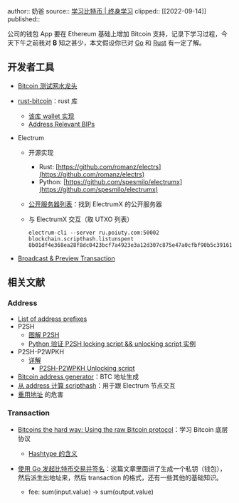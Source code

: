 author:: 奶爸
source:: [学习比特币 | 终身学习](https://lifelonglearni.ng/learn-bitcoin)
clipped:: [[2022-09-14]]
published:: 


公司的钱包 App 要在 Ethereum 基础上增加 Bitcoin 支持，记录下学习过程，今天下午之前我对 **₿** 知之甚少，本文假设你已对 [Go](https://lifelonglearni.ng/tags/Go/) 和 [Rust](https://lifelonglearni.ng/tags/Rust/) 有一定了解。

## 开发者工具[](#开发者工具)

-   [Bitcoin 测试网水龙头](https://bitcoinfaucet.uo1.net/)
    
-   [rust-bitcoin](https://docs.rs/bitcoin)：rust 库
    
    -   [该库 wallet 实现](https://github.com/rust-bitcoin/rust-wallet)
    -   [Address Relevant BIPs](https://docs.rs/bitcoin/0.29.1/bitcoin/util/address/struct.Address.html#relevant-bips)
-   Electrum
    
    -   开源实现
        
        -   Rust: [https://github.com/romanz/electrs](https://github.com/romanz/electrs)
        -   Python: [https://github.com/spesmilo/electrumx](https://github.com/spesmilo/electrumx)
    -   [公开服务器列表](https://1209k.com/bitcoin-eye/ele.php)：找到 ElectrumX 的公开服务器
        
    -   与 ElectrumX 交互（取 UTXO 列表）
        
        ```
        electrum-cli --server ru.poiuty.com:50002 blockchain.scripthash.listunspent 8b01df4e368ea28f8dc0423bcf7a4923e3a12d307c875e47a0cfbf90b5c39161
        ```
        
-   [Broadcast & Preview Transaction](https://tbtc.bitaps.com/broadcast)
    

## 相关文献[](#相关文献)

### Address[](#Address)

-   [List of address prefixes](https://en.bitcoin.it/wiki/List_of_address_prefixes)
-   P2SH
    -   [图解 P2SH](https://learnmeabitcoin.com/technical/p2sh)
    -   [Python 验证 P2SH locking script && unlocking script 实例](https://bitcoin.stackexchange.com/questions/75528/p2sh-signature-verification-in-python)
-   P2SH-P2WPKH
    -   [详解](https://bitcoincore.org/en/segwit_wallet_dev/)
        -   [P2SH-P2WPKH Unlocking script](https://medium.com/@ackhor/10-6-something-on-p2sh-p2wpkh-unlocking-locking-script-6352df0b58f1)
-   [Bitcoin address generator](https://kimbatt.github.io/btc-address-generator/?testnet)：BTC 地址生成
-   [从 address 计算 scripthash](https://github.com/spesmilo/electrumx/issues/32)：用于跟 Electrum 节点交互
-   [重用地址](https://en.bitcoin.it/wiki/Address_reuse) 的危害

### Transaction[](#Transaction)

-   [Bitcoins the hard way: Using the raw Bitcoin protocol](http://www.righto.com/2014/02/bitcoins-hard-way-using-raw-bitcoin.html)：学习 Bitcoin 底层协议
    
    -   [Hashtype 的含义](https://en.bitcoin.it/wiki/OP_CHECKSIG)
-   [使用 Go 发起比特币交易并签名](https://medium.com/swlh/create-raw-bitcoin-transaction-and-sign-it-with-golang-96b5e10c30aa)：这篇文章里面讲了生成一个私钥（钱包），然后派生出地址来，然后 transaction 的格式，还有一些其他的基础知识。
    
    -   fee: sum(input.value) -> sum(output.value)